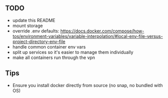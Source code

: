 ## TODO

- update this README
- mount storage
- override .env defaults: https://docs.docker.com/compose/how-tos/environment-variables/variable-interpolation/#local-env-file-versus-project-directory-env-file
- handle common container env vars
- split up services so it's easier to manage them individually
- make all containers run through the vpn

## Tips

- Ensure you install docker directly from source (no snap, no bundled with OS)